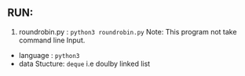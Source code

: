 ## RUN:
1. roundrobin.py  : `python3 roundrobin.py`
Note: This program not take command line Input.


- language : `python3`
- data Stucture: `deque` i.e doulby linked list
